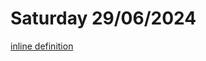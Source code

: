 # Saturday 29/06/2024

[inline definition](https://stackoverflow.com/questions/5057021/why-do-inline-functions-have-to-be-defined-in-a-header-file)
